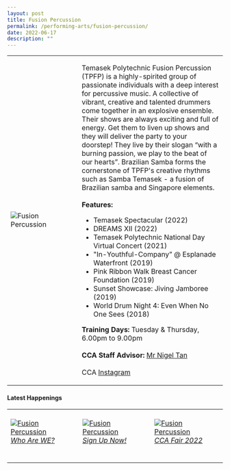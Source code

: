 ```yaml
---
layout: post
title: Fusion Percussion
permalink: /performing-arts/fusion-percussion/
date: 2022-06-17
description: ""
---
```


<div>
<table>
    <tr>
        <td style="width:33%"><image src="/images/CCA_fusion_percussion.jpg" style="display:block;margin-left:auto;margin-right:auto;" alt="Fusion Percussion"></image></td>
        <td>
            <p>
                Temasek Polytechnic Fusion Percussion (TPFP) is a highly-spirited group of passionate individuals with a deep interest for percussive music. A collective of vibrant, creative and talented drummers come together in an explosive ensemble. Their shows are always exciting and full of energy. Get them to liven up shows and they will deliver the party to your doorstep! They live by their slogan “with a burning passion, we play to the beat of our hearts”. Brazilian Samba forms the cornerstone of TPFP's creative rhythms such as Samba Temasek - a fusion of Brazilian samba and Singapore elements.<br>
                <br>
                <b>Features:</b><br>
                <ul>
                   <li>Temasek Spectacular (2022)</li>
                    <li>DREAMS XII (2022)</li>  
									<li>Temasek Polytechnic National Day Virtual Concert (2021)</li>
                    <li>"In-Youthful-Company” @ Esplanade Waterfront (2019)</li>
                    <li>Pink Ribbon Walk Breast Cancer Foundation (2019)</li>
                    <li>Sunset Showcase: Jiving Jamboree (2019)</li>
                    <li>World Drum Night 4: Even When No One Sees (2018)</li>
                </ul>
            </p>
            <p>
                <b>Training Days:</b> Tuesday & Thursday, 6.00pm to 9.00pm<br>
                <br>
                <b>CCA Staff Advisor:</b> <a href="mailto:nigeltan@tp.edu.sg">Mr Nigel Tan</a><br>
                <br>
                CCA <a href="https://www.instagram.com/fusionpercussion">Instagram</a>
            </p>
        </td>
    </tr>
</table>
</div>

#### Latest Happenings

<table>
    <tr>
        <td style="width:33%"><br>
            <a href="https://www.instagram.com/p/CdAvXXhh0hi/">
                <image src="/images/Arts/FP_Who are WE.png" style="display:block;margin-left:auto;margin-right:auto;" alt="Fusion Percussion">
                <h6 style="margin-top:0%">Who Are WE?</h6>
                </image>
            </a>
        </td>
        <td style="width:33%"><br>
            <a href="https://www.instagram.com/p/Cc4yL8hLswq/">
                <image src="/images/Arts/FP_Sign Up Now.png" style="display:block;margin-left:auto;margin-right:auto;" alt="Fusion Percussion">
                <h6 style="margin-top:0%">Sign Up Now!</h6>
                </image>
            </a>
        </td>
        <td style="width:33%"><br>
            <a href="https://www.instagram.com/p/CczULZQBlj9/">
                <image src="/images/Arts/FP_CCA Fair 2022.png" style="display:block;margin-left:auto;margin-right:auto;" alt="Fusion Percussion">
                <h6 style="margin-top:0%">CCA Fair 2022</h6>    
                </image>
            </a>
        </td>
    </tr>
</table>